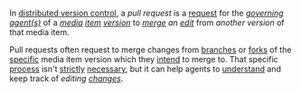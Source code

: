 In [distributed version control](https://github.com/gcassel/Modular-Organization-Terminology/blob/master/compound-terms/distributed-version-control.md), a *pull request* is a [request](https://github.com/gcassel/Modular-Organization-Terminology/blob/master/terms/request.md) for the *[governing](https://github.com/gcassel/Modular-Organization-Terminology/blob/master/terms/governance.md) [agent(s)](https://github.com/gcassel/Modular-Organization-Terminology/blob/master/terms/agent.md)* of a *[media](https://github.com/gcassel/Modular-Organization-Terminology/blob/master/terms/media.md) [item](https://github.com/gcassel/Modular-Organization-Terminology/blob/master/terms/item.md) [version](https://github.com/gcassel/Modular-Organization-Terminology/blob/master/terms/version.md)* to *[merge](https://github.com/gcassel/Modular-Organization-Terminology/blob/master/terms/merge.md) an [edit](https://github.com/gcassel/Modular-Organization-Terminology/blob/master/terms/edit.md)* from *another version* of that media item.
		
Pull requests often request to merge changes from [branches](https://github.com/gcassel/Modular-Organization-Terminology/blob/master/terms/branch.md) or [forks](https://github.com/gcassel/Modular-Organization-Terminology/blob/master/terms/fork.md) of the [specific](https://github.com/gcassel/Modular-Organization-Terminology/blob/master/terms/specific.md) media item version which they [intend](https://github.com/gcassel/Modular-Organization-Terminology/blob/master/terms/intention.md) to merge to.  That specific [process](https://github.com/gcassel/Modular-Organization-Terminology/blob/master/terms/process.md) isn't [strictly](https://github.com/gcassel/Modular-Organization-Terminology/blob/master/terms/strict.md) [necessary](https://github.com/gcassel/Modular-Organization-Terminology/blob/master/terms/requirement.md), but it can help agents to [understand](https://github.com/gcassel/Modular-Organization-Terminology/blob/master/terms/understand.md) and keep track of *editing [changes](https://github.com/gcassel/Modular-Organization-Terminology/blob/master/terms/change.md)*. 
